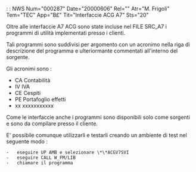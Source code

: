  :  : NWS Num="000287" Date="20000606" Rel="" Atr="M. Frigoli" Tem="TEC" App="B£" Tit="Interfaccie   ACG   A7" Sts="20"

 Oltre alle interfaccie A7 ACG sono state incluse nel FILE SRC_A7 i programmi di utilità implementati presso i clienti.

Tali programmi sono suddivisi per argomento con un acronimo nella riga di descrizione del programma
e ulteriormante commentati
 all'interno del sorgente.

Gli acronimi sono : 
   -  CA            Contabilità
   -  IV           IVA
   -  CE           Cespiti
   -  PE           Portafoglio effetti
   -  xx           xxxxxxxxxxx

 Come le interfaccie anche i programmi sono disponibili solo come sorgenti e sono da compilare presso il cliente.

E' possibile comunque utilizzarli e testarli creando un ambiente di test nel seguente modo : 

    -   eseguire UP AMB e selezionare \*\*ACGV7SVI
    -   eseguire CALL W_FM/LIB
    -   chiamare il programma




